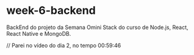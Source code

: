 # week-6-backend

BackEnd do projeto da Semana Omini Stack do curso de Node.js, React, React Native e MongoDB.

// Parei no vídeo do dia 2, no tempo 00:59:46